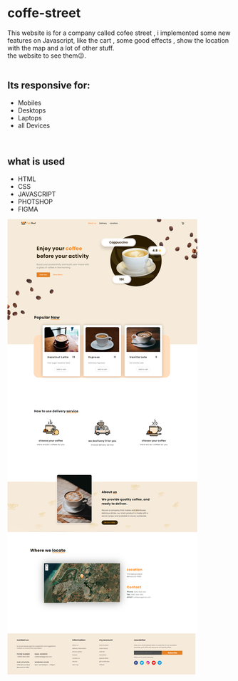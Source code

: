 # coffe-street
This website is for a company called cofee street , i implemented some new features on Javascript, like the cart , some good effects , show the location with the map and a lot of other stuff. </br>the website to see them😉.</br>
</br>
<h2> Its responsive for:</strong></h2>
<ul> <li> Mobiles</li> <li> Desktops</li> <li> Laptops</li> <li>all Devices</li> </ul>
 </br>
<h2> what is used</h2>
<ul> <li> HTML</li> <li> CSS</li> <li> JAVASCRIPT</li> <li> PHOTSHOP</li>  <li> FIGMA</li>  </ul>

![Screenshot](coffee-street.png)
